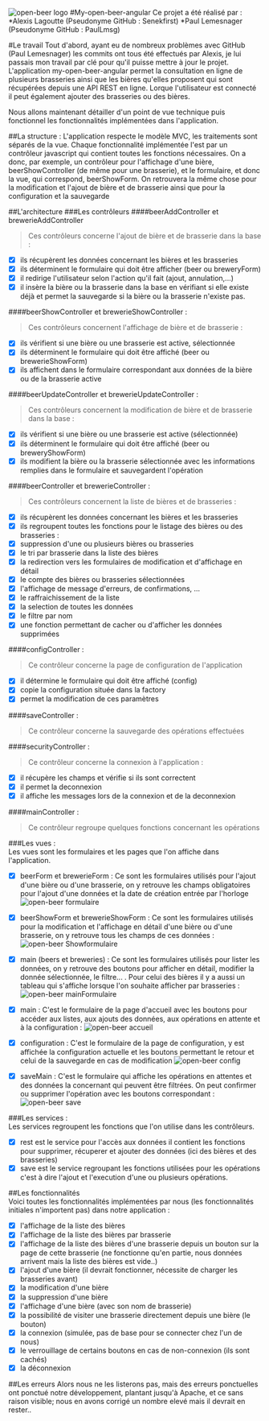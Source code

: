 ![open-beer logo](http://open-beer.kobject.net/img/logo.png "open-beer logo")
#My-open-beer-angular
Ce projet a été réalisé par :
*Alexis Lagoutte (Pseudonyme GitHub : Senekfirst)
*Paul Lemesnager (Pseudonyme GitHub : PaulLmsg)

#Le travail
Tout d'abord, ayant eu de nombreux problèmes avec GitHub (Paul Lemesnager) les commits ont tous été effectués par Alexis, je lui passais mon travail par clé pour qu'il puisse mettre à jour le projet.
L'application my-open-beer-angular permet la consultation en ligne de plusieurs brasseries ainsi que les bières qu'elles proposent qui sont récupérées depuis une API REST en ligne. 
Lorque l'utilisateur est connecté il peut également ajouter des brasseries ou des bières. 
	
Nous allons maintenant détailler d'un point de vue technique puis fonctionnel les fonctionnalités implémentées dans l'application.

##La structure :
L'application respecte le modèle MVC, les traitements sont séparés de la vue. Chaque fonctionnalité implémentée l'est par un contrôleur javascript qui contient toutes les fonctions nécessaires. On a donc, par exemple, un contrôleur pour l'affichage d'une bière, beerShowController (de même pour une brasserie), et le formulaire, et donc la vue, qui correspond, beerShowForm. On retrouvera la même chose pour la modification et l'ajout de bière et de brasserie ainsi que pour la configuration et la sauvegarde
		
##L'architecture
###Les contrôleurs
####beerAddController et brewerieAddController
> Ces contrôleurs concerne l'ajout de bière et de brasserie dans la base :
- [x] ils récupèrent les données concernant les bières et les brasseries
- [x] ils déterminent le formulaire qui doit être afficher (beer ou breweryForm)
- [x] il redirige l'utilisateur selon l'action qu'il fait (ajout, annulation,...)
- [x] il insère la bière ou la brasserie dans la base en vérifiant si elle existe déjà et permet la sauvegarde si la bière ou la brasserie n'existe pas.
				
####beerShowController et brewerieShowController :
> Ces contrôleurs concernent l'affichage de bière et de brasserie :
- [x] ils vérifient si une bière ou une brasserie est active, sélectionnée
- [x] ils déterminent le formulaire qui doit être affiché (beer ou brewerieShowForm)
- [x] ils affichent dans le formulaire correspondant aux données de la bière ou de la brasserie active
				
####beerUpdateController et brewerieUpdateController :
> Ces contrôleurs concernent la modification de bière et de brasserie dans la base :
- [x] ils vérifient si une bière ou une brasserie est active (sélectionnée)
- [x] ils déterminent le formulaire qui doit être affiché (beer ou breweryShowForm)
- [x] ils modifient la bière ou la brasserie sélectionnée avec les informations remplies dans le formulaire et sauvegardent l'opération
				
####beerController et brewerieController :
> Ces contrôleurs concernent la liste de bières et de brasseries :
- [x] ils récupèrent les données concernant les bières et les brasseries
- [x] ils regroupent toutes les fonctions pour le listage des bières ou des brasseries :
- [x] suppression d'une ou plusieurs bières ou brasseries
- [x] le tri par brasserie dans la liste des bières
- [x] la redirection vers les formulaires de modification et d'affichage en détail
- [x] le compte des bières ou brasseries sélectionnées
- [x] l'affichage de message d'erreurs, de confirmations, ...
- [x] le raffraichissement de la liste
- [x] la selection de toutes les données 
- [x] le filtre par nom
- [x] une fonction permettant de cacher ou d'afficher les données supprimées 
		
####configController :
> Ce contrôleur concerne la page de configuration de l'application
- [x] il détermine le formulaire qui doit être affiché (config)
- [x] copie la configuration située dans la factory
- [x] permet la modification de ces paramètres
		
####saveController :
> Ce contrôleur concerne la sauvegarde des opérations effectuées
			
####securityController : 
> Ce contrôleur concerne la connexion à l'application :
- [x] il récupère les champs et vérifie si ils sont correctent
- [x] il permet la deconnexion 
- [x] il affiche les messages lors de la connexion et de la deconnexion
				
####mainController :
> Ce contrôleur regroupe quelques fonctions concernant les opérations
					
###Les vues :	
Les vues sont les formulaires et les pages que l'on affiche dans l'application.
		
- [x] beerForm et brewerieForm :
			Ce sont les formulaires utilisés pour l'ajout d'une bière ou d'une brasserie, on y retrouve les champs obligatoires pour l'ajout d'une données et la date de création entrée par l'horloge
				![open-beer formulaire](screenshots/formulaireBeer.png "open-beer form")
		
- [x] beerShowForm et brewerieShowForm :
			Ce sont les formulaires utilisés pour la modification et l'affichage en détail d'une bière ou d'une brasserie, on y retrouve tous les champs de ces données :
				![open-beer Showformulaire](screenshots/formulaireShow.png "open-beer show")
				
- [x] main (beers et breweries) :
			Ce sont les formulaires utilisés pour lister les données, on y retrouve des boutons pour afficher en détail, modifier la donnée sélectionnée, le filtre... . Pour celui des bières il y a aussi un tableau qui s'affiche lorsque l'on souhaite afficher par brasseries :
				![open-beer mainFormulaire](screenshots/formulaireMain.png "open-beer main")
				
- [x] main :
			C'est le formulaire de la page d'accueil avec les boutons pour accéder aux listes, aux ajouts des données, aux opérations en attente et à la configuration : 
				![open-beer accueil](screenshots/accueil.png "open-beer accueil")
		
- [x] configuration :
			C'est le formulaire de la page de configuration, y est affichée la configuration actuelle et les boutons permettant le retour et celui de la sauvegarde en cas de modification
				![open-beer config](screenshots/configuration.png "open-beer config")
				
- [x] saveMain :
			C'est le formulaire qui affiche les opérations en attentes et des données la concernant qui peuvent être filtrées. On peut confirmer ou supprimer l'opération avec les boutons correspondant :
				![open-beer save](screenshots/save.png "open-beer save")
				
###Les services :	
Les services regroupent les fonctions que l'on utilise dans les contrôleurs.
- [x] rest est le service pour l'accès aux données il contient les fonctions pour supprimer, récuperer et ajouter des données (ici des bières et des brasseries)
- [x] save est le service regroupant les fonctions utilisées pour les opérations c'est à dire l'ajout et l'execution d'une ou plusieurs opérations.
		
##Les fonctionnalités	
Voici toutes les fonctionnalités implémentées par nous (les fonctionnalités initiales n'importent pas) dans notre application :
- [x]  l'affichage de la liste des bières
- [x]  l'affichage de la liste des bières par brasserie
- [x]  l'affichage de la liste des bières d'une brasserie depuis un bouton sur la page de cette brasserie (ne fonctionne qu'en partie, nous données arrivent mais la liste des bières est vide..)
- [x]  l'ajout d'une bière (il devrait fonctionner, nécessite de charger les brasseries avant)
- [x]  la modification d'une bière
- [x]  la suppression d'une bière
- [x]  l'affichage d'une bière (avec son nom de brasserie)
- [x]  la possibilité de visiter une brasserie directement depuis une bière (le bouton)
- [x]  la connexion (simulée, pas de base pour se connecter chez l'un de nous)
- [x]  le verrouillage de certains boutons en cas de non-connexion (ils sont cachés)
- [x]  la déconnexion 

##Les erreurs
Alors nous ne les listerons pas, mais des erreurs ponctuelles ont ponctué notre développement, 
plantant jusqu'à Apache, et ce sans raison visible; nous en avons corrigé un nombre elevé mais il devrait en rester..
		
	